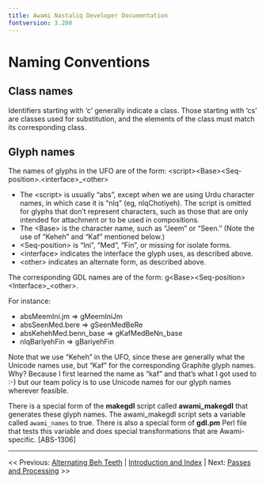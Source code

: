 ```yaml
---
title: Awami Nastaliq Developer Documentation
fontversion: 3.200
---
```


# Naming Conventions

## Class names

Identifiers starting with ‘c’ generally indicate a class. Those starting with ‘cs’ are classes used for substitution, and the elements of the class must match its corresponding class.

## Glyph names

The names of glyphs in the UFO are of the form: \<script\>\<Base\>\<Seq-position\>.\<interface\>\_\<other\>

- The \<script\> is usually “abs”, except when we are using Urdu character names, in which case it is “nlq” (eg, nlqChotiyeh). The script is omitted for glyphs that don’t represent characters, such as those that are only intended for attachment or to be used in compositions.
- The \<Base\> is the character name, such as “Jeem” or “Seen.” (Note the use of “Keheh” and “Kaf” mentioned below.)
- \<Seq-position\> is “Ini”, “Med”, “Fin”, or missing for isolate forms.
- \<interface\> indicates the interface the glyph uses, as described above.
- \<other\> indicates an alternate form, as described above.

The corresponding GDL names are of the form: g\<Base\>\<Seq-position\>\<Interface\>\_\<other\>.

For instance:

- absMeemIni.jm  => gMeemIniJm
- absSeenMed.bere => gSeenMedBeRe
- absKehehMed.benn_base => gKafMedBeNn_base
- nlqBariyehFin => gBariyehFin

Note that we use “Keheh” in the UFO, since these are generally what the Unicode names use, but “Kaf” for the corresponding Graphite glyph names. Why? Because I first learned the name as “kaf” and that’s what I got used to :-) but our team policy is to use Unicode names for our glyph names wherever feasible.

There is a special form of the **makegdl** script called **awami_makegdl** that generates these glyph names. The awami_makegdl script sets a variable called `awami_names` to true. There is also a special form of **gdl.pm** Perl file that tests this variable and does special transformations that are Awami-specific. [ABS-1306]

--------

<< Previous: [Alternating Beh Teeth](dev04_behteeth.md) | [Introduction and Index](dev01_intro.md) | Next: [Passes and Processing](dev06_passes.md) >>

<!-- PRODUCT SITE ONLY
[font id='awami' face='AwamiNastaliq-Regular' size='150%' rtl=1]
[font id='awamiL' face='AwamiNastaliq-Regular' size='150%' ltr=1]
-->
